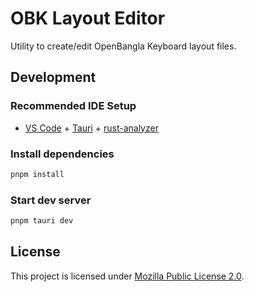 # OBK Layout Editor

Utility to create/edit OpenBangla Keyboard layout files.

## Development

### Recommended IDE Setup

- [VS Code](https://code.visualstudio.com/) + [Tauri](https://marketplace.visualstudio.com/items?itemName=tauri-apps.tauri-vscode) + [rust-analyzer](https://marketplace.visualstudio.com/items?itemName=rust-lang.rust-analyzer)

### Install dependencies

```sh
pnpm install
```

### Start dev server

```sh
pnpm tauri dev
```

## License

This project is licensed under [Mozilla Public License 2.0](https://www.mozilla.org/en-US/MPL/2.0/).
